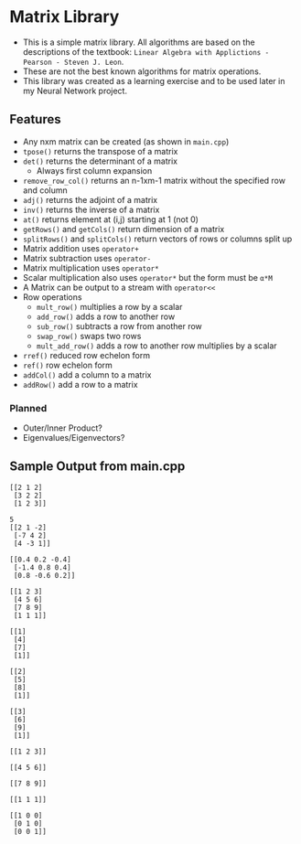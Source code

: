 # Matrix Library
* This is a simple matrix library. All algorithms are based on the descriptions of the textbook: `Linear Algebra with Applictions - Pearson - Steven J. Leon`.
* These are not the best known algorithms for matrix operations.
* This library was created as a learning exercise and to be used later in my Neural Network project.

## Features
* Any nxm matrix can be created (as shown in `main.cpp`)
* `tpose()` returns the transpose of a matrix
* `det()` returns the determinant of a matrix
    * Always first column expansion
* `remove_row_col()` returns an n-1xm-1 matrix without the specified row and column
* `adj()` returns the adjoint of a matrix
* `inv()` returns the inverse of a matrix
* `at()` returns element at (i,j) starting at 1 (not 0)
* `getRows()` and `getCols()` return dimension of a matrix
* `splitRows()` and `splitCols()` return vectors of rows or columns split up
* Matrix addition uses `operator+`
* Matrix subtraction uses `operator-`
* Matrix multiplication uses `operator*`
* Scalar multiplication also uses `operator*` but the form must be `α*M`
* A Matrix can be output to a stream with `operator<<`
* Row operations
    * `mult_row()` multiplies a row by a scalar
    * `add_row()` adds a row to another row
    * `sub_row()` subtracts a row from another row
    * `swap_row()` swaps two rows
    * `mult_add_row()` adds a row to another row multiplies by a scalar
* `rref()` reduced row echelon form
* `ref()` row echelon form
* `addCol()` add a column to a matrix
* `addRow()` add a row to a matrix

### Planned
* Outer/Inner Product?
* Eigenvalues/Eigenvectors?

## Sample Output from main.cpp
```
[[2 1 2]
 [3 2 2]
 [1 2 3]]

5
[[2 1 -2]
 [-7 4 2]
 [4 -3 1]]

[[0.4 0.2 -0.4]
 [-1.4 0.8 0.4]
 [0.8 -0.6 0.2]]

[[1 2 3]
 [4 5 6]
 [7 8 9]
 [1 1 1]]

[[1]
 [4]
 [7]
 [1]]

[[2]
 [5]
 [8]
 [1]]

[[3]
 [6]
 [9]
 [1]]

[[1 2 3]]

[[4 5 6]]

[[7 8 9]]

[[1 1 1]]

[[1 0 0]
 [0 1 0]
 [0 0 1]]

```
